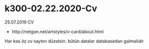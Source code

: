 # k300-02.22.2020-Cv

25.07.2019
CV
<ul>
<li>
http://netgon.net/artstyles/v-card/about.html
</li>
</ul>
Hər kəs öz cv saytını düzətsin. bütün datalar databasedən gəlməlidir
